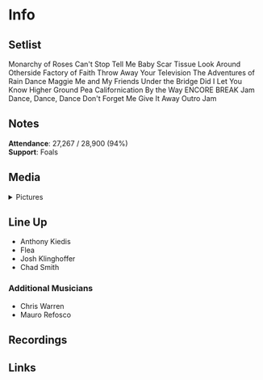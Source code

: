 # Info

## Setlist

Monarchy of Roses
Can't Stop
Tell Me Baby
Scar Tissue
Look Around
Otherside
Factory of Faith
Throw Away Your Television
The Adventures of Rain Dance Maggie
Me and My Friends
Under the Bridge
Did I Let You Know
Higher Ground
Pea
Californication
By the Way
ENCORE BREAK
Jam
Dance, Dance, Dance
Don't Forget Me
Give It Away
Outro Jam

## Notes

**Attendance**: 27,267 / 28,900 (94%)
<br>
**Support**: Foals

## Media 

<details>
  <summary>Pictures</summary>
  <!--<img alt="Setlist" title="Setlist" src="_.jpg" height="200" />
  <img alt="Flyer" title="Flyer" src="_.jpg" height="200" />-->
</details>

## Line Up

* Anthony Kiedis
* Flea
* Josh Klinghoffer
* Chad Smith

### Additional Musicians

* Chris Warren  
* Mauro Refosco

## Recordings

## Links